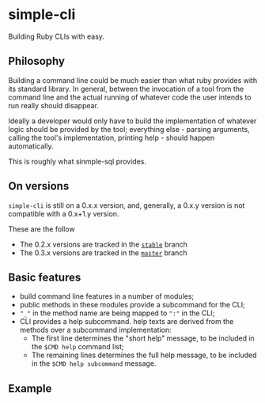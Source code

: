 # simple-cli

Building Ruby CLIs with easy.

## Philosophy

Building a command line could be much easier than what ruby provides with its standard library. In general, between the invocation of a tool from the command line and the actual running of whatever code the user intends to run really should disappear.

Ideally a developer would only have to build the implementation of whatever logic should be provided by the tool; everything else - parsing arguments, calling the tool's implementation, printing help - should happen automatically.

This is roughly what sinmple-sql provides. 

## On versions

`simple-cli` is still on a 0.x.x version, and, generally, a 0.x.y version is not compatible with a 0.x+1.y version.

These are the follow

- The 0.2.x versions are tracked in the [`stable`](https://github.com/radiospiel/simple-cli/tree/stable) branch
- The 0.3.x versions are tracked in the [`master`](https://github.com/radiospiel/simple-cli/tree/stable) branch

## Basic features

- build command line features in a number of modules;
- public methods in these modules provide a subcommand for the CLI;
- `"_"` in the method name are being mapped to `":"` in the CLI;
- CLI provides a help subcommand. help texts are derived from the methods over a subcommand implementation:
  - The first line determines the "short help" message, to be included in the `$CMD help` command list;
  - The remaining lines determines the full help message, to be included in the `$CMD help subcommand` message.
  
## Example

